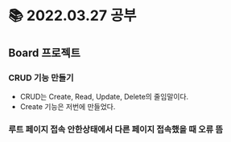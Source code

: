 # 📚 2022.03.27 공부

## Board 프로젝트

### CRUD 기능 만들기

-   CRUD는 Create, Read, Update, Delete의 줄임말이다.
-   Create 기능은 저번에 만들었다.

### 루트 페이지 접속 안한상태에서 다른 페이지 접속했을 때 오류 뜸
